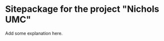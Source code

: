 Sitepackage for the project "Nichols UMC"
==============================================================

Add some explanation here.
